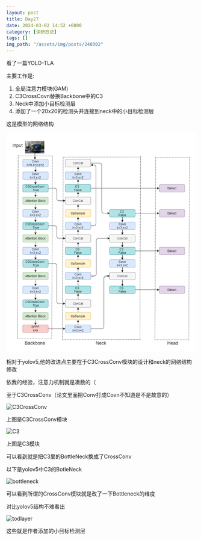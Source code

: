 ```yaml
---
layout: post
title: Day27
date: 2024-03-02 14:52 +0800
category: [读研日记]
tags: []
img_path: "/assets/img/posts/240302"
---
```


看了一篇YOLO-TLA

主要工作是:

1. 全局注意力模块(GAM)
2. C3CrossCovn替换Backbone中的C3
3. Neck中添加小目标检测层
4. 添加了一个20x20的检测头并连接到neck中的小目标检测层

这是模型的网络结构

![model overview](image.png)

相对于yolov5,他的改进点主要在于C3CrossConv模块的设计和neck的网络结构修改

依我的经验，注意力机制就是凑数的（

至于C3CrossConv（论文里面把Conv打成Covn不知道是不是故意的）

![C3CrossConv](image-1.png)

上图是C3CrossConv模块

![C3](image-2.png)

上图是C3模块

可以看到就是把C3里的BottleNeck换成了CrossConv

以下是yolov5中C3的BotleNeck

![bottleneck](image-3.png)

可以看到所谓的CrossConv模块就是改了一下Bottleneck的维度

对比yolov5结构不难看出

![todlayer](image-4.png)

这些就是作者添加的小目标检测层

